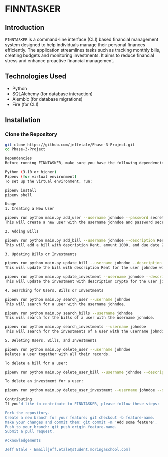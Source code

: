 # FINNTASKER

## Introduction

`FINNTASKER` is a command-line interface (CLI) based financial management system designed to help individuals manage their personal finances efficiently. The application streamlines tasks such as tracking monthly bills, creating budgets and monitoring investments. It aims to reduce financial stress and enhance proactive financial management.

## Technologies Used

- Python
- SQLAlchemy (for database interaction)
- Alembic (for database migrations)
- Fire (for CLI)

## Installation

### Clone the Repository

```bash
git clone https://github.com/jeffetale/Phase-3-Project.git
cd Phase-3-Project

Dependencies
Before running FINNTASKER, make sure you have the following dependencies installed:

Python (3.10 or higher)
Pipenv (for virtual environment)
To set up the virtual environment, run:

pipenv install
pipenv shell

Usage
1. Creating a New User

pipenv run python main.py add_user --username johndoe --password secret
This will create a new user with the username johndoe and password secret.

2. Adding Bills

pipenv run python main.py add_bill --username johndoe --description Rent --amount 1000 --due_date 2023-09-30
This will add a bill with description Rent, amount 1000, and due date 2023-09-30 for the user johndoe.

3. Updating Bills or Investments

pipenv run python main.py update_bill --username johndoe --description Rent --new_amount 6000 --new_due_date 2023-09-30
This will update the bill with description Rent for the user johndoe with a new amount of 6000 and a new due date of 2023-09-30.

pipenv run python main.py update_investment --username johndoe --description Crypto --new_amount 65000 
This will update the investment with description Crypto for the user johndoe with a new amount of 65000.

4. Searching for Users, Bills or Investments

pipenv run python main.py search_user --username johndoe
This will search for a user with the username johndoe.

pipenv run python main.py search_bills --username johndoe
This will search for the bills of a user with the username johndoe.

pipenv run python main.py search_investments --username johndoe
This will search for the investments of a user with the username johndoe.

5. Deleting Users, Bills, and Investments

pipenv run python main.py delete_user --username johndoe
Deletes a user together with all their records.

To delete a bill for a user:

pipenv run python main.py delete_user_bill --username johndoe --description Rent

To delete an investment for a user:

pipenv run python main.py delete_user_investment --username johndoe --description Stocks

Contributing
If you'd like to contribute to FINNTASKER, please follow these steps:

Fork the repository.
Create a new branch for your feature: git checkout -b feature-name.
Make your changes and commit them: git commit -m 'Add some feature'.
Push to your branch: git push origin feature-name.
Submit a pull request.

Acknowledgements

Jeff Etale - Email[jeff.etale@student.moringaschool.com]
